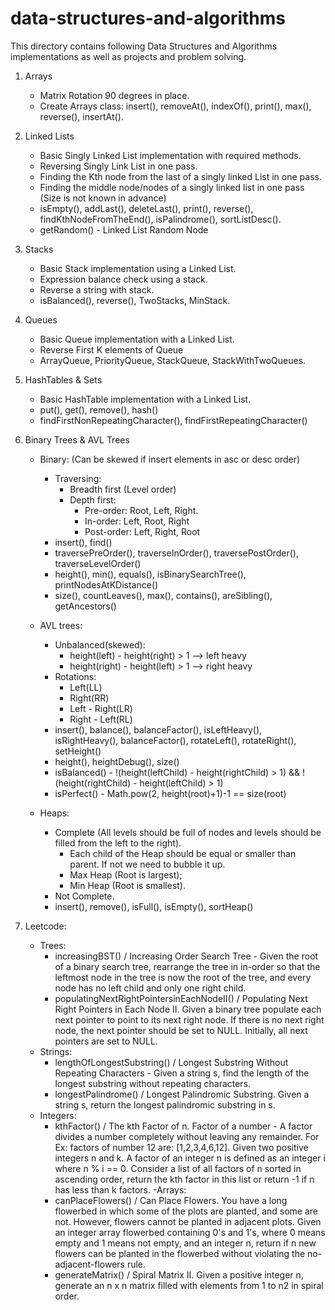 # data-structures-and-algorithms
This directory contains following Data Structures and Algorithms implementations as well as projects and problem solving.
1.  Arrays 
	- Matrix Rotation 90 degrees in place.
	- Create Arrays class: insert(), removeAt(), indexOf(), print(), max(), reverse(), insertAt().

2.  Linked Lists
	- Basic Singly Linked List implementation with required methods.
	- Reversing Singly Link List in one pass.
	- Finding the Kth node from the last of a singly linked List in one pass.
	- Finding the middle node/nodes of a singly linked list in one pass (Size is not known in advance)
	- isEmpty(), addLast(), deleteLast(), print(), reverse(), findKthNodeFromTheEnd(), isPalindrome(), sortListDesc().
	- getRandom() - Linked List Random Node
		
3.  Stacks
	- Basic Stack implementation using a Linked List.
	- Expression balance check using a stack.
	- Reverse a string with stack.	
	- isBalanced(), reverse(), TwoStacks, MinStack.
	
4.  Queues
	- Basic Queue implementation with a Linked List.
	- Reverse First K elements of Queue
	- ArrayQueue, PriorityQueue, StackQueue, StackWithTwoQueues.

5.  HashTables & Sets
    - Basic HashTable implementation with a Linked List.
    - put(), get(), remove(), hash()
    - findFirstNonRepeatingCharacter(), findFirstRepeatingCharacter()
    
6.  Binary Trees & AVL Trees
    - Binary: (Can be skewed if insert elements in asc or desc order)
        - Traversing:
            - Breadth first (Level order)
            - Depth first:
                - Pre-order: Root, Left, Right.
                - In-order: Left, Root, Right
                - Post-order: Left, Right, Root
        - insert(), find()
        - traversePreOrder(), traverseInOrder(), traversePostOrder(), traverseLevelOrder()
        - height(), min(), equals(), isBinarySearchTree(), printNodesAtKDistance()
        - size(), countLeaves(), max(), contains(), areSibling(), getAncestors()
        
    - AVL trees:
        - Unbalanced(skewed): 
            - height(left) - height(right) > 1 --> left heavy 
            - height(right) - height(left) > 1 --> right heavy
        - Rotations:
            - Left(LL)
            - Right(RR)
            - Left - Right(LR)
            - Right - Left(RL)
        - insert(), balance(), balanceFactor(), isLeftHeavy(), isRightHeavy(), balanceFactor(), rotateLeft(), rotateRight(), setHeight()
        - height(), heightDebug(), size()
        - isBalanced() - !(height(leftChild) - height(rightChild) > 1) && !(height(rightChild) - height(leftChild) > 1)
        - isPerfect() - Math.pow(2, height(root)+1)-1 == size(root)
    
    - Heaps:
        - Complete (All levels should be full of nodes and levels should be filled from the left to the right).
            - Each child of the Heap should be equal or smaller than parent. If not we need to bubble it up.
            - Max Heap (Root is largest);
            - Min Heap (Root is smallest). 
        - Not Complete.
        - insert(), remove(), isFull(), isEmpty(), sortHeap()
            
0.  Leetcode:
    - Trees:
	    - increasingBST() / Increasing Order Search Tree - Given the root of a binary search tree, rearrange the tree in in-order so that the leftmost node in the tree is now the root of the tree, and every node has no left child and only one right child.
    	- populatingNextRightPointersinEachNodeII() / Populating Next Right Pointers in Each Node II. Given a binary tree populate each next pointer to point to its next right node. If there is no next right node, the next pointer should be set to NULL. Initially, all next pointers are set to NULL.
	- Strings:
	    - lengthOfLongestSubstring() / Longest Substring Without Repeating Characters - Given a string s, find the length of the longest substring without repeating characters.
    	- longestPalindrome() / Longest Palindromic Substring. Given a string s, return the longest palindromic substring in s.
	- Integers:
	    - kthFactor() / The kth Factor of n. Factor of a number - A factor divides a number completely without leaving any remainder. For Ex: factors of number 12 are: [1,2,3,4,6,12]. Given two positive integers n and k. A factor of an integer n is defined as an integer i where n % i == 0. Consider a list of all factors of n sorted in ascending order, return the kth factor in this list or return -1 if n has less than k factors.
	-Arrays:
	    - canPlaceFlowers() / Can Place Flowers. You have a long flowerbed in which some of the plots are planted, and some are not. However, flowers cannot be planted in adjacent plots. Given an integer array flowerbed containing 0's and 1's, where 0 means empty and 1 means not empty, and an integer n, return if n new flowers can be planted in the flowerbed without violating the no-adjacent-flowers rule.
	    - generateMatrix() / Spiral Matrix II. Given a positive integer n, generate an n x n matrix filled with elements from 1 to n2 in spiral order.
